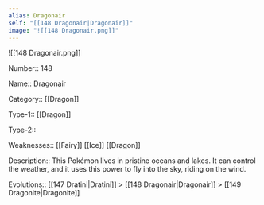 ```yaml
---
alias: Dragonair
self: "[[148 Dragonair|Dragonair]]"
image: "![[148 Dragonair.png]]"
---
```


![[148 Dragonair.png]]


Number:: 148

Name:: Dragonair

Category:: [[Dragon]]

Type-1:: [[Dragon]]

Type-2:: 

Weaknesses:: [[Fairy]] [[Ice]] [[Dragon]]

Description:: This Pokémon lives in pristine oceans and lakes. It can control the weather, and it uses this power to fly into the sky, riding on the wind.

Evolutions:: [[147 Dratini|Dratini]] > [[148 Dragonair|Dragonair]] > [[149 Dragonite|Dragonite]]

